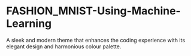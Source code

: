 # FASHION_MNIST-Using-Machine-Learning
 A sleek and modern theme that enhances the coding experience with its elegant design and harmonious colour palette.
